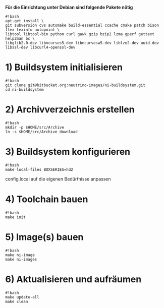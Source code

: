 **Für die Einrichtung unter Debian sind folgende Pakete nötig**
```
#!bash
apt-get install \
git subversion cvs automake build-essential ccache cmake patch bison flex texinfo autopoint \
libtool libtool-bin python curl gawk gzip bzip2 lzma gperf gettext help2man bc \
libglib2.0-dev libncurses5-dev libncursesw5-dev liblzo2-dev uuid-dev libssl-dev libcurl4-openssl-dev
```

# 1) Buildsystem initialisieren #
```
#!bash
git clone git@bitbucket.org:neutrino-images/ni-buildsystem.git
cd ni-buildsystem
```

# 2) Archivverzeichnis erstellen #
```
#!bash
mkdir -p $HOME/src/Archive
ln -s $HOME/src/Archive download
```

# 3) Buildsystem konfigurieren #
```
#!bash
make local-files BOXSERIES=hd2
```
config.local auf die eigenen Bedürfnisse anpassen

# 4) Toolchain bauen #
```
#!bash
make init
```

# 5) Image(s) bauen #
```
#!bash
make ni-image
make ni-images
```

# 6) Aktualisieren und aufräumen #
```
#!bash
make update-all
make clean
```
